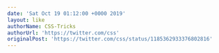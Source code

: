 ```yaml
---
date: 'Sat Oct 19 01:12:00 +0000 2019'
layout: like
authorName: CSS-Tricks
authorUrl: 'https://twitter.com/css'
originalPost: 'https://twitter.com/css/status/1185362933376802816'
---
```

